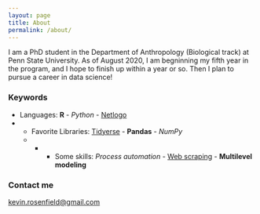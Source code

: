 ```yaml
---
layout: page
title: About
permalink: /about/
---
```


I am  a PhD student in the Department of Anthropology (Biological track) at Penn State University. As of August 2020, I am begninning my fifth year in the program, and I hope to finish up within a year or so. Then I plan to pursue a career in data science!

### Keywords
  + Languages: <b>R</b> - <i>Python</i> - <u>Netlogo</u>  
  + + Favorite Libraries: <u>Tidyerse</u> - <b>Pandas</b> - <i>NumPy</i>  
    + + + Some skills: <i>Process automation</i> - <u>Web scraping</u> - <b>Multilevel modeling</b>

### Contact me

[kevin.rosenfield@gmail.com](mailto:kevin.rosenfield@gmail.com)
